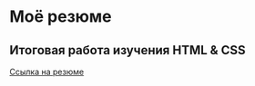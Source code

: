 # Моё резюме

## Итоговая работа изучения HTML & CSS

[Ссылка на резюме](https://redddicon.github.io/resume/)
